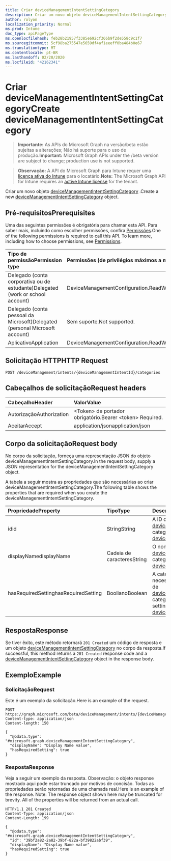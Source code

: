```yaml
---
title: Criar deviceManagementIntentSettingCategory
description: Criar um novo objeto deviceManagementIntentSettingCategory.
author: rolyon
localization_priority: Normal
ms.prod: Intune
doc_type: apiPageType
ms.openlocfilehash: feb28b21957f3385e692cf366b9f2de558c9c1f7
ms.sourcegitcommit: 5cf98ba275547e5659df4af1eeeff0ba484b0e67
ms.translationtype: MT
ms.contentlocale: pt-BR
ms.lasthandoff: 02/20/2020
ms.locfileid: "42162341"
---
```

# <a name="create-devicemanagementintentsettingcategory"></a><span data-ttu-id="dc861-103">Criar deviceManagementIntentSettingCategory</span><span class="sxs-lookup"><span data-stu-id="dc861-103">Create deviceManagementIntentSettingCategory</span></span>

> <span data-ttu-id="dc861-104">**Importante:** As APIs do Microsoft Graph na versão/beta estão sujeitas a alterações; Não há suporte para o uso de produção.</span><span class="sxs-lookup"><span data-stu-id="dc861-104">**Important:** Microsoft Graph APIs under the /beta version are subject to change; production use is not supported.</span></span>

> <span data-ttu-id="dc861-105">**Observação:** A API do Microsoft Graph para Intune requer uma [licença ativa do Intune](https://go.microsoft.com/fwlink/?linkid=839381) para o locatário.</span><span class="sxs-lookup"><span data-stu-id="dc861-105">**Note:** The Microsoft Graph API for Intune requires an [active Intune license](https://go.microsoft.com/fwlink/?linkid=839381) for the tenant.</span></span>

<span data-ttu-id="dc861-106">Criar um novo objeto [deviceManagementIntentSettingCategory](../resources/intune-deviceintent-devicemanagementintentsettingcategory.md) .</span><span class="sxs-lookup"><span data-stu-id="dc861-106">Create a new [deviceManagementIntentSettingCategory](../resources/intune-deviceintent-devicemanagementintentsettingcategory.md) object.</span></span>

## <a name="prerequisites"></a><span data-ttu-id="dc861-107">Pré-requisitos</span><span class="sxs-lookup"><span data-stu-id="dc861-107">Prerequisites</span></span>
<span data-ttu-id="dc861-p101">Uma das seguintes permissões é obrigatória para chamar esta API. Para saber mais, incluindo como escolher permissões, confira [Permissões](/graph/permissions-reference).</span><span class="sxs-lookup"><span data-stu-id="dc861-p101">One of the following permissions is required to call this API. To learn more, including how to choose permissions, see [Permissions](/graph/permissions-reference).</span></span>

|<span data-ttu-id="dc861-110">Tipo de permissão</span><span class="sxs-lookup"><span data-stu-id="dc861-110">Permission type</span></span>|<span data-ttu-id="dc861-111">Permissões (de privilégios máximos a mínimos)</span><span class="sxs-lookup"><span data-stu-id="dc861-111">Permissions (from most to least privileged)</span></span>|
|:---|:---|
|<span data-ttu-id="dc861-112">Delegado (conta corporativa ou de estudante)</span><span class="sxs-lookup"><span data-stu-id="dc861-112">Delegated (work or school account)</span></span>|<span data-ttu-id="dc861-113">DeviceManagementConfiguration.ReadWrite.All</span><span class="sxs-lookup"><span data-stu-id="dc861-113">DeviceManagementConfiguration.ReadWrite.All</span></span>|
|<span data-ttu-id="dc861-114">Delegado (conta pessoal da Microsoft)</span><span class="sxs-lookup"><span data-stu-id="dc861-114">Delegated (personal Microsoft account)</span></span>|<span data-ttu-id="dc861-115">Sem suporte.</span><span class="sxs-lookup"><span data-stu-id="dc861-115">Not supported.</span></span>|
|<span data-ttu-id="dc861-116">Aplicativo</span><span class="sxs-lookup"><span data-stu-id="dc861-116">Application</span></span>|<span data-ttu-id="dc861-117">DeviceManagementConfiguration.ReadWrite.All</span><span class="sxs-lookup"><span data-stu-id="dc861-117">DeviceManagementConfiguration.ReadWrite.All</span></span>|

## <a name="http-request"></a><span data-ttu-id="dc861-118">Solicitação HTTP</span><span class="sxs-lookup"><span data-stu-id="dc861-118">HTTP Request</span></span>
<!-- {
  "blockType": "ignored"
}
-->
``` http
POST /deviceManagement/intents/{deviceManagementIntentId}/categories
```

## <a name="request-headers"></a><span data-ttu-id="dc861-119">Cabeçalhos de solicitação</span><span class="sxs-lookup"><span data-stu-id="dc861-119">Request headers</span></span>
|<span data-ttu-id="dc861-120">Cabeçalho</span><span class="sxs-lookup"><span data-stu-id="dc861-120">Header</span></span>|<span data-ttu-id="dc861-121">Valor</span><span class="sxs-lookup"><span data-stu-id="dc861-121">Value</span></span>|
|:---|:---|
|<span data-ttu-id="dc861-122">Autorização</span><span class="sxs-lookup"><span data-stu-id="dc861-122">Authorization</span></span>|<span data-ttu-id="dc861-123">&lt;Token&gt; de portador obrigatório.</span><span class="sxs-lookup"><span data-stu-id="dc861-123">Bearer &lt;token&gt; Required.</span></span>|
|<span data-ttu-id="dc861-124">Aceitar</span><span class="sxs-lookup"><span data-stu-id="dc861-124">Accept</span></span>|<span data-ttu-id="dc861-125">application/json</span><span class="sxs-lookup"><span data-stu-id="dc861-125">application/json</span></span>|

## <a name="request-body"></a><span data-ttu-id="dc861-126">Corpo da solicitação</span><span class="sxs-lookup"><span data-stu-id="dc861-126">Request body</span></span>
<span data-ttu-id="dc861-127">No corpo da solicitação, forneça uma representação JSON do objeto deviceManagementIntentSettingCategory.</span><span class="sxs-lookup"><span data-stu-id="dc861-127">In the request body, supply a JSON representation for the deviceManagementIntentSettingCategory object.</span></span>

<span data-ttu-id="dc861-128">A tabela a seguir mostra as propriedades que são necessárias ao criar deviceManagementIntentSettingCategory.</span><span class="sxs-lookup"><span data-stu-id="dc861-128">The following table shows the properties that are required when you create the deviceManagementIntentSettingCategory.</span></span>

|<span data-ttu-id="dc861-129">Propriedade</span><span class="sxs-lookup"><span data-stu-id="dc861-129">Property</span></span>|<span data-ttu-id="dc861-130">Tipo</span><span class="sxs-lookup"><span data-stu-id="dc861-130">Type</span></span>|<span data-ttu-id="dc861-131">Descrição</span><span class="sxs-lookup"><span data-stu-id="dc861-131">Description</span></span>|
|:---|:---|:---|
|<span data-ttu-id="dc861-132">id</span><span class="sxs-lookup"><span data-stu-id="dc861-132">id</span></span>|<span data-ttu-id="dc861-133">String</span><span class="sxs-lookup"><span data-stu-id="dc861-133">String</span></span>|<span data-ttu-id="dc861-134">A ID de categoria herdada de [deviceManagementSettingCategory](../resources/intune-deviceintent-devicemanagementsettingcategory.md)</span><span class="sxs-lookup"><span data-stu-id="dc861-134">The category ID Inherited from [deviceManagementSettingCategory](../resources/intune-deviceintent-devicemanagementsettingcategory.md)</span></span>|
|<span data-ttu-id="dc861-135">displayName</span><span class="sxs-lookup"><span data-stu-id="dc861-135">displayName</span></span>|<span data-ttu-id="dc861-136">Cadeia de caracteres</span><span class="sxs-lookup"><span data-stu-id="dc861-136">String</span></span>|<span data-ttu-id="dc861-137">O nome da categoria herdado de [deviceManagementSettingCategory](../resources/intune-deviceintent-devicemanagementsettingcategory.md)</span><span class="sxs-lookup"><span data-stu-id="dc861-137">The category name Inherited from [deviceManagementSettingCategory](../resources/intune-deviceintent-devicemanagementsettingcategory.md)</span></span>|
|<span data-ttu-id="dc861-138">hasRequiredSetting</span><span class="sxs-lookup"><span data-stu-id="dc861-138">hasRequiredSetting</span></span>|<span data-ttu-id="dc861-139">Booliano</span><span class="sxs-lookup"><span data-stu-id="dc861-139">Boolean</span></span>|<span data-ttu-id="dc861-140">A categoria contém a configuração necessária de nível superior herdada de [deviceManagementSettingCategory](../resources/intune-deviceintent-devicemanagementsettingcategory.md)</span><span class="sxs-lookup"><span data-stu-id="dc861-140">The category contains top level required setting Inherited from [deviceManagementSettingCategory](../resources/intune-deviceintent-devicemanagementsettingcategory.md)</span></span>|



## <a name="response"></a><span data-ttu-id="dc861-141">Resposta</span><span class="sxs-lookup"><span data-stu-id="dc861-141">Response</span></span>
<span data-ttu-id="dc861-142">Se tiver êxito, este método retornará `201 Created` um código de resposta e um objeto [deviceManagementIntentSettingCategory](../resources/intune-deviceintent-devicemanagementintentsettingcategory.md) no corpo da resposta.</span><span class="sxs-lookup"><span data-stu-id="dc861-142">If successful, this method returns a `201 Created` response code and a [deviceManagementIntentSettingCategory](../resources/intune-deviceintent-devicemanagementintentsettingcategory.md) object in the response body.</span></span>

## <a name="example"></a><span data-ttu-id="dc861-143">Exemplo</span><span class="sxs-lookup"><span data-stu-id="dc861-143">Example</span></span>

### <a name="request"></a><span data-ttu-id="dc861-144">Solicitação</span><span class="sxs-lookup"><span data-stu-id="dc861-144">Request</span></span>
<span data-ttu-id="dc861-145">Este é um exemplo da solicitação.</span><span class="sxs-lookup"><span data-stu-id="dc861-145">Here is an example of the request.</span></span>
``` http
POST https://graph.microsoft.com/beta/deviceManagement/intents/{deviceManagementIntentId}/categories
Content-type: application/json
Content-length: 150

{
  "@odata.type": "#microsoft.graph.deviceManagementIntentSettingCategory",
  "displayName": "Display Name value",
  "hasRequiredSetting": true
}
```

### <a name="response"></a><span data-ttu-id="dc861-146">Resposta</span><span class="sxs-lookup"><span data-stu-id="dc861-146">Response</span></span>
<span data-ttu-id="dc861-p102">Veja a seguir um exemplo da resposta. Observação: o objeto response mostrado aqui pode estar truncado por motivos de concisão. Todas as propriedades serão retornadas de uma chamada real.</span><span class="sxs-lookup"><span data-stu-id="dc861-p102">Here is an example of the response. Note: The response object shown here may be truncated for brevity. All of the properties will be returned from an actual call.</span></span>
``` http
HTTP/1.1 201 Created
Content-Type: application/json
Content-Length: 199

{
  "@odata.type": "#microsoft.graph.deviceManagementIntentSettingCategory",
  "id": "39bf2a82-2a82-39bf-822a-bf39822abf39",
  "displayName": "Display Name value",
  "hasRequiredSetting": true
}
```






